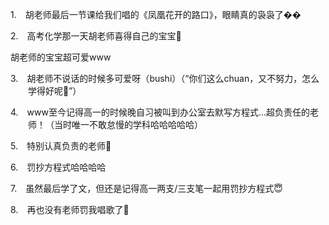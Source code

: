 <p class="MsoNormal" style="margin-left:21.0pt;text-indent:-21.0pt;mso-list:l56 level1 lfo57">
<?if !supportLists?><span lang="EN-US"><span style="mso-list:Ignore">1.<span style='font:7.0pt "Times New Roman"'>     
                    </span></span></span>
<?endif?>胡老师最后一节课给我们唱的《凤凰花开的路口》，眼睛真的袅袅了<span lang="EN-US">��</span>
</p><p class="MsoNormal" style="margin-left:21.0pt;text-indent:-21.0pt;mso-list:l56 level1 lfo57">
<?if !supportLists?><span lang="EN-US"><span style="mso-list:Ignore">2.<span style='font:7.0pt "Times New Roman"'>     
                    </span></span></span>
<?endif?>高考化学那一天胡老师喜得自己的宝宝<span class="Emoji"><span lang="EN-US">🥰</span></span>
</p><p class="MsoNormal">胡老师的<span class="GramE">宝宝超</span>可爱<span lang="EN-US">www</span></p><p class="MsoNormal" style="margin-left:21.0pt;text-indent:-21.0pt;mso-list:l56 level1 lfo57">
<?if !supportLists?><span lang="EN-US"><span style="mso-list:Ignore">3.<span style='font:7.0pt "Times New Roman"'>     
                    </span></span></span>
<?endif?>胡老师不说话的时候多可爱呀（<span class="SpellE"><span lang="EN-US">bushi</span></span>）（<span lang="EN-US">“</span>你们这么<span class="SpellE"><span lang="EN-US">chuan</span></span>，又不努力，怎么学得好呢<span class="Emoji"><span lang="EN-US">😤</span></span><span lang="EN-US">”</span>）
        </p><p class="MsoNormal" style="margin-left:21.0pt;text-indent:-21.0pt;mso-list:l56 level1 lfo57">
<?if !supportLists?><span lang="EN-US"><span style="mso-list:Ignore">4.<span style='font:7.0pt "Times New Roman"'>     
                    </span></span></span>
<?endif?><span lang="EN-US">www</span>至今记得高一的时候晚自习被叫到办公室去默写方程式<span lang="EN-US">…</span>超负责任的老师！（当时唯一不敢怠慢的学科<span class="GramE">哈哈哈哈哈</span>）
        </p><p class="MsoNormal" style="margin-left:21.0pt;text-indent:-21.0pt;mso-list:l56 level1 lfo57">
<?if !supportLists?><span lang="EN-US"><span style="mso-list:Ignore">5.<span style='font:7.0pt "Times New Roman"'>     
                    </span></span></span>
<?endif?>特别认真负责的老师<span class="Emoji"><span lang="EN-US">🥺</span></span>
</p><p class="MsoNormal" style="margin-left:21.0pt;text-indent:-21.0pt;mso-list:l56 level1 lfo57">
<?if !supportLists?><span lang="EN-US"><span style="mso-list:Ignore">6.<span style='font:7.0pt "Times New Roman"'>     
                    </span></span></span>
<?endif?>罚抄方程式哈哈<span class="GramE">哈哈</span>
</p><p class="MsoNormal" style="margin-left:21.0pt;text-indent:-21.0pt;mso-list:l56 level1 lfo57">
<?if !supportLists?><span lang="EN-US"><span style="mso-list:Ignore">7.<span style='font:7.0pt "Times New Roman"'>     
                    </span></span></span>
<?endif?>虽然最后学了文，但还是记得高一两支<span lang="EN-US">/</span>三支<span class="GramE">笔一起</span>用罚抄方程式<span class="Emoji"><span lang="EN-US">😇</span></span>
</p><p class="MsoNormal" style="margin-left:21.0pt;text-indent:-21.0pt;mso-list:l56 level1 lfo57">
<?if !supportLists?><span lang="EN-US"><span style="mso-list:Ignore">8.<span style='font:7.0pt "Times New Roman"'>     
                    </span></span></span>
<?endif?>再也没有老师罚我唱歌了<span class="Emoji"><span lang="EN-US">🥺</span></span>
</p>